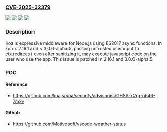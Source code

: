 ### [CVE-2025-32379](https://cve.mitre.org/cgi-bin/cvename.cgi?name=CVE-2025-32379)
![](https://img.shields.io/static/v1?label=Product&message=koa&color=blue)
![](https://img.shields.io/static/v1?label=Version&message=%3C%202.16.1%20&color=brightgreen)
![](https://img.shields.io/static/v1?label=Version&message=%3E%3D%203.0.0-alpha.0%2C%20%3C%203.0.0-alpha.5%20&color=brightgreen)
![](https://img.shields.io/static/v1?label=Vulnerability&message=CWE-79%3A%20Improper%20Neutralization%20of%20Input%20During%20Web%20Page%20Generation%20('Cross-site%20Scripting')&color=brightgreen)

### Description

Koa is expressive middleware for Node.js using ES2017 async functions. In koa < 2.16.1 and < 3.0.0-alpha.5, passing untrusted user input to ctx.redirect() even after sanitizing it, may execute javascript code on the user who use the app. This issue is patched in 2.16.1 and 3.0.0-alpha.5.

### POC

#### Reference
- https://github.com/koajs/koa/security/advisories/GHSA-x2rg-q646-7m2v

#### Github
- https://github.com/Motivesoft/vscode-weather-status

